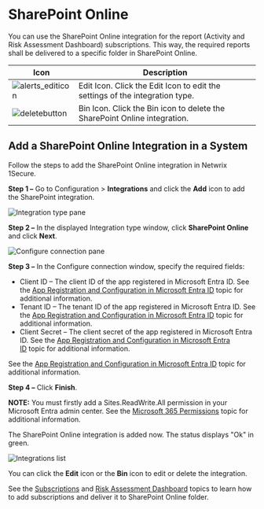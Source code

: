 # SharePoint Online

You can use the SharePoint Online integration for the report (Activity and Risk Assessment Dashboard) subscriptions. This way, the required reports shall be delivered to a specific folder in SharePoint Online.

| Icon | Description |
| --- | --- |
| ![alerts_editicon](/img/product_docs/1secure/integration/alerts_editicon.webp) | Edit Icon. Click the Edit Icon to edit the settings of the integration type. |
| ![deletebutton](/img/product_docs/1secure/integration/deletebutton.webp) | Bin Icon. Click the Bin icon to delete the SharePoint Online integration. |

## Add a SharePoint Online Integration in a System

Follow the steps to add the SharePoint Online integration in Netwrix 1Secure.

__Step 1 –__ Go to Configuration > __Integrations__ and click the __Add__ icon to add the SharePoint integration.

![Integration type pane](/img/product_docs/1secure/integration/integrationtypewindow.webp)

__Step 2 –__ In the displayed Integration type window, click __SharePoint Online__ and click __Next__.

![Configure connection pane](/img/product_docs/1secure/integration/integrationconfigureconnectionsharepoint.webp)

__Step 3 –__ In the Configure connection window, specify the required fields:

- Client ID – The client ID of the app registered in Microsoft Entra ID. See the [App Registration and Configuration in Microsoft Entra ID](/docs/1secure/configuration/entraid/registerconfig.md) topic for additional information.
- Tenant ID – The tenant ID of the app registered in Microsoft Entra ID. See the [App Registration and Configuration in Microsoft Entra ID](/docs/1secure/configuration/entraid/registerconfig.md) topic for additional information.
- Client Secret – The client secret of the app registered in Microsoft Entra ID. See the [App Registration and Configuration in Microsoft Entra ID](/docs/1secure/configuration/entraid/registerconfig.md) topic for additional information.

See the [App Registration and Configuration in Microsoft Entra ID](/docs/1secure/configuration/entraid/registerconfig.md) topic for additional information.

__Step 4 –__ Click __Finish__.

__NOTE:__ You must firstly add a Sites.ReadWrite.All permission in your Microsoft Entra admin center. See the [ Microsoft 365 Permissions](/docs/1secure/configuration/entraid/permissions.md) topic for additional information.

The SharePoint Online integration is added now. The status displays "Ok" in green.

![Integrations list](/img/product_docs/1secure/integration/integrationssharepointonline.webp)

You can click the __Edit__ icon or the __Bin__ icon to edit or delete the integration.

See the [Subscriptions](/docs/1secure/admin/searchandreports/subscriptions.md) and [Risk Assessment Dashboard](/docs/1secure/admin/riskprofiles/riskassessmentdashboard.md) topics to learn how to add subscriptions and deliver it to SharePoint Online folder.
